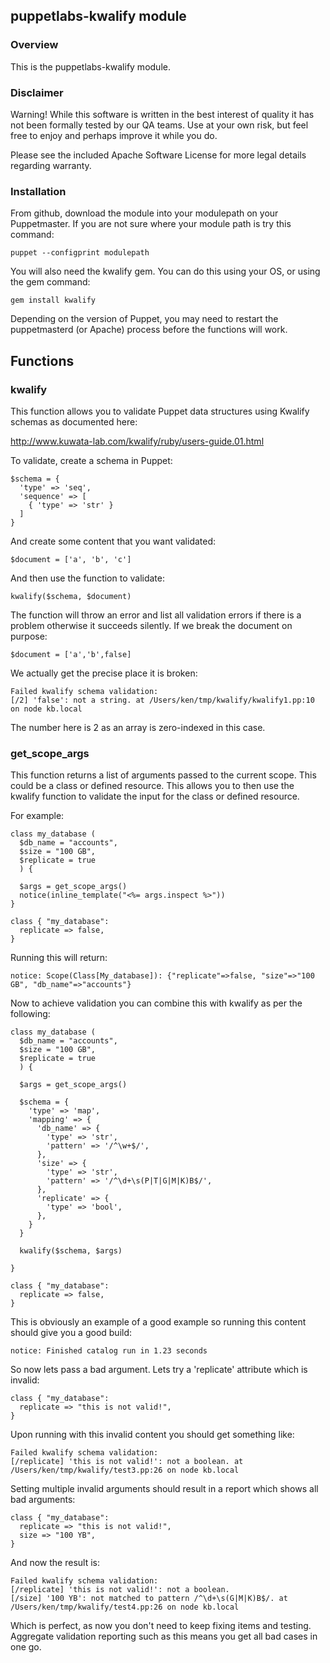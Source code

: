 ## puppetlabs-kwalify module

### Overview

This is the puppetlabs-kwalify module.

### Disclaimer

Warning! While this software is written in the best interest of quality it has
not been formally tested by our QA teams. Use at your own risk, but feel free
to enjoy and perhaps improve it while you do.

Please see the included Apache Software License for more legal details
regarding warranty.

### Installation

From github, download the module into your modulepath on your Puppetmaster. If
you are not sure where your module path is try this command:

    puppet --configprint modulepath

You will also need the kwalify gem. You can do this using your OS, or using the
gem command:

    gem install kwalify

Depending on the version of Puppet, you may need to restart the puppetmasterd
(or Apache) process before the functions will work.

## Functions

### kwalify

This function allows you to validate Puppet data structures using Kwalify 
schemas as documented here:

http://www.kuwata-lab.com/kwalify/ruby/users-guide.01.html

To validate, create a schema in Puppet:

    $schema = {
      'type' => 'seq',
      'sequence' => [
        { 'type' => 'str' }
      ]
    }

And create some content that you want validated:

    $document = ['a', 'b', 'c']

And then use the function to validate:

    kwalify($schema, $document)

The function will throw an error and list all validation errors if there is a
problem otherwise it succeeds silently. If we break the document on purpose:

    $document = ['a','b',false]

We actually get the precise place it is broken:

    Failed kwalify schema validation:
    [/2] 'false': not a string. at /Users/ken/tmp/kwalify/kwalify1.pp:10 on node kb.local

The number here is 2 as an array is zero-indexed in this case.

### get_scope_args

This function returns a list of arguments passed to the current scope. This
could be a class or defined resource. This allows you to then use the kwalify
function to validate the input for the class or defined resource.

For example:

    class my_database (
      $db_name = "accounts",
      $size = "100 GB",
      $replicate = true
      ) {

      $args = get_scope_args()
      notice(inline_template("<%= args.inspect %>"))
    }

    class { "my_database":
      replicate => false,
    }

Running this will return:

    notice: Scope(Class[My_database]): {"replicate"=>false, "size"=>"100 GB", "db_name"=>"accounts"}

Now to achieve validation you can combine this with kwalify as per the
following:

    class my_database (
      $db_name = "accounts",
      $size = "100 GB",
      $replicate = true
      ) {

      $args = get_scope_args()

      $schema = {
        'type' => 'map',
        'mapping' => {
          'db_name' => {
            'type' => 'str',
            'pattern' => '/^\w+$/',
          },
          'size' => {
            'type' => 'str',
            'pattern' => '/^\d+\s(P|T|G|M|K)B$/',
          },
          'replicate' => {
            'type' => 'bool',
          },
        }
      }

      kwalify($schema, $args)

    }

    class { "my_database":
      replicate => false,
    }

This is obviously an example of a good example so running this content should
give you a good build:

    notice: Finished catalog run in 1.23 seconds

So now lets pass a bad argument. Lets try a 'replicate' attribute which is
invalid:

    class { "my_database":
      replicate => "this is not valid!",
    }

Upon running with this invalid content you should get something like:

    Failed kwalify schema validation:
    [/replicate] 'this is not valid!': not a boolean. at /Users/ken/tmp/kwalify/test3.pp:26 on node kb.local

Setting multiple invalid arguments should result in a report which shows all
bad arguments:

    class { "my_database":
      replicate => "this is not valid!",
      size => "100 YB",
    }

And now the result is:

    Failed kwalify schema validation:
    [/replicate] 'this is not valid!': not a boolean.
    [/size] '100 YB': not matched to pattern /^\d+\s(G|M|K)B$/. at /Users/ken/tmp/kwalify/test4.pp:26 on node kb.local

Which is perfect, as now you don't need to keep fixing items and testing.
Aggregate validation reporting such as this means you get all bad cases in one
go.
